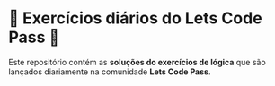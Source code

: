 # 🧠 Exercícios diários do Lets Code Pass 📝
 
Este repositório contém as **soluções do exercícios de lógica** que são lançados diariamente na comunidade **Lets Code Pass**. 

